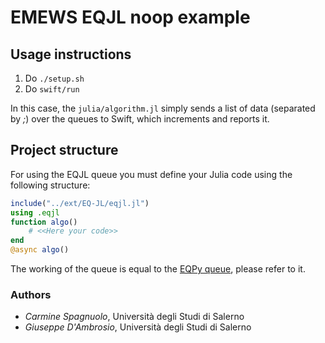 # EMEWS EQJL noop example

## Usage instructions

1. Do `./setup.sh`
2. Do `swift/run`

In this case, the ```julia/algorithm.jl``` simply sends a list of data (separated by _;_) over the queues to Swift, which increments and reports it.

## Project structure

For using the EQJL queue you must define your Julia code using the following structure:

```julia
include("../ext/EQ-JL/eqjl.jl")
using .eqjl
function algo() 
    # <<Here your code>>
end
@async algo()
```

The working of the queue is equal to the [EQPy queue](https://github.com/emews/EQ-Py), please refer to it.

### Authors

- _Carmine Spagnuolo_, Università degli Studi di Salerno
- _Giuseppe D'Ambrosio_, Università degli Studi di Salerno
